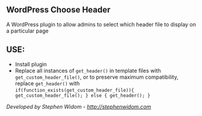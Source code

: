 ## WordPress Choose Header
A WordPress plugin to allow admins to select which header file to display on a particular page

## USE:
- Install plugin
- Replace all instances of `get_header()` in template files with `get_custom_header_file()`, or to preserve maximum compatibility, replace `get_header()` with `if(function_exists(get_custom_header_file)){ get_custom_header_file(); } else { get_header(); }`

*Developed by Stephen Widom - http://stephenwidom.com*